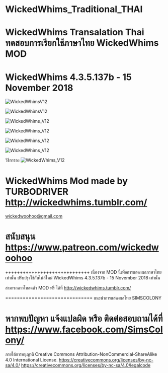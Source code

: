 # WickedWhims_Traditional_THAI
WickedWhims Transalation Thai
ทดสอบการเรียกใช้ภาษาไทย
WickedWhims MOD
==============================
WickedWhims 4.3.5.137b - 15 November 2018
==============================
![WickedWhimsV12](https://i.imgur.com/OXlmJGs.jpg)

![WickedWhimsV12](https://i.imgur.com/0Asg3xQ.jpg)

![WickedWhims_V12](https://i.imgur.com/b78fVnT.jpg)

![WickedWhims_V12](https://i.imgur.com/2TzD6ee.jpg)

![WickedWhims_V12](https://i.imgur.com/DduntFS.jpg)

![WickedWhims_V12](https://i.imgur.com/rXq30Re.jpg)

วิธีการลง
![WickedWhims_V12](https://i.imgur.com/jUzwaWZ.jpg)


WickedWhims Mod made by TURBODRIVER  
http://wickedwhims.tumblr.com/
==============================
wickedwoohoo@gmail.com

สนับสนุน https://www.patreon.com/wickedwoohoo
==============================

+++++++++++++++++++++++++++++
เนื่องจาก MOD นี้เพื่อการแสดงผลภาษาไทยเท่านั้น ปรับปรุงใช้กับไฟล์ใหม่
WickedWhims 4.3.5.137b - 15 November 2018 เท่านั้น

สามารถดาวโหลดตัว MOD ฟรี ได้ที่  http://wickedwhims.tumblr.com/

==============================
แนะนำการแสดงผลไทย SIMSCOLONY 

หากพบปัญหา แจ้งแปลผิด หรือ ติดต่อสอบถามได้ที่
https://www.facebook.com/SimsColony/
==============================
ภายใต้การอนุญาติ 
Creative Commons Attribution-NonCommercial-ShareAlike 4.0 International License.
https://creativecommons.org/licenses/by-nc-sa/4.0/
https://creativecommons.org/licenses/by-nc-sa/4.0/legalcode
